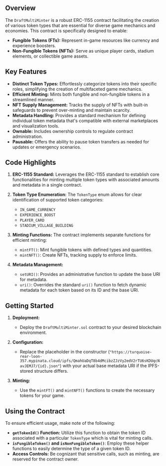 ## Overview

The `DraftMultiMinter` is a robust ERC-1155 contract facilitating the creation of various token types that are essential for diverse game mechanics and economies. This contract is specifically designed to enable:

* **Fungible Tokens (FTs):**  Represent in-game resources like currency and experience boosters.
* **Non-Fungible Tokens (NFTs):**  Serve as unique player cards, stadium elements, or collectible game assets.

## Key Features

* **Distinct Token Types:** Effortlessly categorize tokens into their specific roles, simplifying the creation of multifaceted game mechanics.
* **Efficient Minting:** Mints both fungible and non-fungible tokens in a streamlined manner.
* **NFT Supply Management:** Tracks the supply of NFTs with built-in safeguards to prevent over-minting and maintain scarcity.
* **Metadata Handling:** Provides a standard mechanism for defining individual token metadata that's compatible with external marketplaces and visualization tools.
* **Ownable:** Includes ownership controls to regulate contract administration.
* **Pausable:** Offers the ability to pause token transfers as needed for updates or emergency scenarios.

## Code Highlights

1. **ERC-1155 Standard:** Leverages the ERC-1155 standard to establish core functionalities for minting multiple token types with associated amounts and metadata in a single contract.

2. **Token Type Enumeration:** The `TokenType` enum allows for clear identification of supported token categories: 
   * `IN_GAME_CURRENCY`
   * `EXPERIENCE_BOOST`
   * `PLAYER_CARD`
   * `STADIUM_VILLAGE_BUILDING`

3. **Minting Functions:**  The contract implements separate functions for efficient minting:
   * `mintFT()`: Mint fungible tokens with defined types and quantities.
   * `mintNFT()`:  Create NFTs, tracking supply to enforce limits.

4. **Metadata Management:**  
   * `setURI()`: Provides an administrative function to update the base URI for metadata.
   * `uri()`: Overrides the standard `uri()` function to fetch dynamic metadata for each token based on its ID and the base URI.

## Getting Started

1. **Deployment:**
   *  Deploy the `DraftMultiMinter.sol` contract to your desired blockchain environment.

2. **Configuration:**
   * Replace the placeholder in the constructor (`"https://turquoise-rear-loon-357.mypinata.cloud/ipfs/QmahUaDqT8b4dMcibzZJzVy2edV2rTU6sKDUqcNavJEMJ7/{id}.json"`) with your actual base metadata URI if the IPFS-stored structure differs.

3. **Minting:**
   * Use the `mintFT()`  and `mintNFT()` functions to create the necessary tokens for your game.

## Using the Contract

To ensure efficient usage, make note of the following:

* **`getTokenId()` Function:** Utilize this function to obtain the token ID associated with a particular `TokenType`  which is vital for minting calls.
* **`isFungibleToken()` and `isNonFungibleToken()`**: Employ these helper functions to easily determine the type of a given token ID.
* **Access Controls:** Be cognizant that sensitive calls, such as minting, are reserved for the contract owner.

